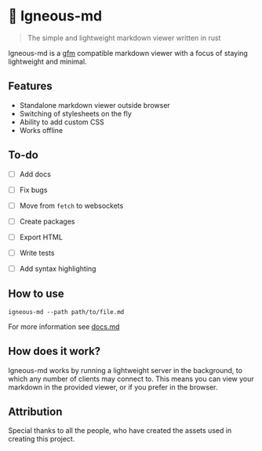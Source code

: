 # 🌋 Igneous-md 

> The simple and lightweight markdown viewer written in rust

Igneous-md is a [gfm](https://docs.github.com/en/get-started/writing-on-github/getting-started-with-writing-and-formatting-on-github/basic-writing-and-formatting-syntax) compatible markdown viewer with a focus of staying lightweight and minimal. 

## Features 

- Standalone markdown viewer outside browser
- Switching of stylesheets on the fly
- Ability to add custom CSS
- Works offline

## To-do

- [ ] Add docs

- [ ] Fix bugs

- [ ] Move from `fetch` to websockets 

- [ ] Create packages

- [ ] Export HTML

- [ ] Write tests

- [ ] Add syntax highlighting

## How to use

```
igneous-md --path path/to/file.md
```

For more information see [docs.md](./docs.md)

## How does it work?

Igneous-md works by running a lightweight server in the background, to which any number of clients may connect to. This means you can view your markdown in the provided viewer, or if you prefer in the browser. 

## Attribution

Special thanks to all the people, who have created the assets used in creating this project.

